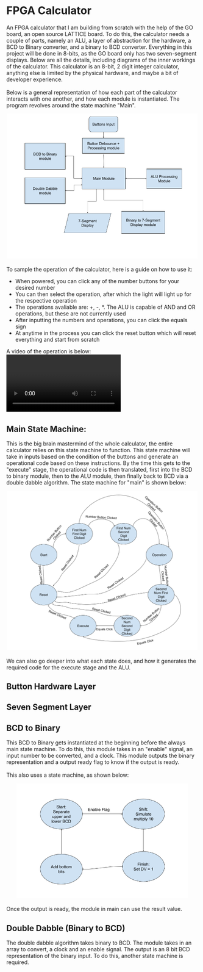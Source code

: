 # FPGA Calculator
An FPGA calculator that I am building from scratch with the help of the GO board, an open source LATTICE board. To do this, the calculator needs a couple of parts, namely an ALU, a layer of abstraction for the hardware, a BCD to Binary converter, and a binary  to BCD converter. Everything in this project will be done in 8-bits, as the GO board only has two seven-segment displays. Below are all the details, including diagrams of the inner workings of the calculator. This calculator is an 8-bit, 2 digit integer calculator, anything else is limited by the physical hardware, and maybe a bit of developer experience. 
<br>
<br>
Below is a general representation of how each part of the calculator interacts with one another, and how each module is instantiated. The program revolves around the state machine "Main".
<br>
<div align=center>
<img src="Pictures/Calc.png" width=500>
</div>
<br>
To sample the operation of the calculator, here is a guide on how to use it:

- When powered, you can click any of the number buttons for your desired number
- You can then select the operation, after which the light will light up for the respective operation
- The operations avaliable are: +, -, *. The ALU is capable of AND and OR operations, but these are not currently used
- After inputting the numbers and operations, you can click the equals sign
- At anytime in the process you can click the reset button which will reset everything and start from scratch

A video of the operation is below:
<br>
<video src="pictures/FullSizeRender.mp4" controls title="Title"></video>

## Main State Machine:
This is the big brain mastermind of the whole calculator, the entire calculator relies on this state machine to function. This state machine will take in inputs based on the condition of the buttons and generate an operational code based on these instructions. By the time this gets to the "execute" stage, the operational code is then translated, first into the BCD to binary module, then to the ALU module, then finally back to BCD via a double dabble algorithm. The state machine for "main" is shown below:
<br>
<div align=center>
<img src="Pictures/MainState.png" width=500>
</div>
<br>
We can also go deeper into what each state does, and how it generates the required code for the execute stage and the ALU.

## Button Hardware Layer

## Seven Segment Layer

## BCD to Binary
This BCD to Binary gets instantiated at the beginning before the always main state machine. To do this, this module takes in an "enable" signal, an input number to be converted, and a clock. This module outputs the binary representation and a output ready flag to know if the output is ready. 
<br>
<br>
This also uses a state machine, as shown below:
<br>
<div align=center>
<img src="Pictures/BCD2Binary.png" width=450>
</div>
<br>
Once the output is ready, the module in main can use the result value. 

## Double Dabble (Binary to BCD)
The double dabble algorithm takes binary to BCD. The module takes in an array to convert, a clock and an enable signal. The output is an 8 bit BCD representation of the binary input. To do this, another state machine is required. 